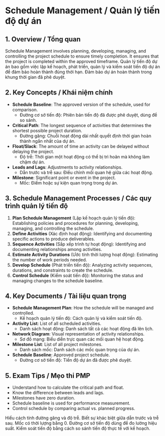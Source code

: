 # Schedule Management / Quản lý tiến độ dự án

## 1. Overview / Tổng quan
Schedule Management involves planning, developing, managing, and controlling the project schedule to ensure timely completion. It ensures that the project is completed within the approved timeframe.
Quản lý tiến độ dự án bao gồm việc lập kế hoạch, phát triển, quản lý và kiểm soát tiến độ dự án để đảm bảo hoàn thành đúng thời hạn. Đảm bảo dự án hoàn thành trong khung thời gian đã phê duyệt.

## 2. Key Concepts / Khái niệm chính
- **Schedule Baseline**: The approved version of the schedule, used for comparison.
  - Đường cơ sở tiến độ: Phiên bản tiến độ đã được phê duyệt, dùng để so sánh.
- **Critical Path**: The longest sequence of activities that determines the shortest possible project duration.
  - Đường găng: Chuỗi hoạt động dài nhất quyết định thời gian hoàn thành ngắn nhất của dự án.
- **Float/Slack**: The amount of time an activity can be delayed without delaying the project.
  - Độ trễ: Thời gian một hoạt động có thể bị trì hoãn mà không làm chậm dự án.
- **Leads and Lags**: Adjustments to activity relationships.
  - Dẫn trước và trễ sau: Điều chỉnh mối quan hệ giữa các hoạt động.
- **Milestone**: Significant point or event in the project.
  - Mốc: Điểm hoặc sự kiện quan trọng trong dự án.

## 3. Schedule Management Processes / Các quy trình quản lý tiến độ
1. **Plan Schedule Management** (Lập kế hoạch quản lý tiến độ): Establishing policies and procedures for planning, developing, managing, and controlling the schedule.
2. **Define Activities** (Xác định hoạt động): Identifying and documenting specific actions to produce deliverables.
3. **Sequence Activities** (Sắp xếp trình tự hoạt động): Identifying and documenting relationships among activities.
4. **Estimate Activity Durations** (Ước tính thời lượng hoạt động): Estimating the number of work periods needed.
5. **Develop Schedule** (Phát triển tiến độ): Analyzing activity sequences, durations, and constraints to create the schedule.
6. **Control Schedule** (Kiểm soát tiến độ): Monitoring the status and managing changes to the schedule baseline.

## 4. Key Documents / Tài liệu quan trọng
- **Schedule Management Plan**: How the schedule will be managed and controlled.
  - Kế hoạch quản lý tiến độ: Cách quản lý và kiểm soát tiến độ.
- **Activity List**: List of all scheduled activities.
  - Danh sách hoạt động: Danh sách tất cả các hoạt động đã lên lịch.
- **Network Diagram**: Visual representation of activity relationships.
  - Sơ đồ mạng: Biểu diễn trực quan các mối quan hệ hoạt động.
- **Milestone List**: List of all project milestones.
  - Danh sách mốc: Danh sách các mốc quan trọng của dự án.
- **Schedule Baseline**: Approved project schedule.
  - Đường cơ sở tiến độ: Tiến độ dự án đã được phê duyệt.

## 5. Exam Tips / Mẹo thi PMP
- Understand how to calculate the critical path and float.
- Know the difference between leads and lags.
- Milestones have zero duration.
- Schedule baseline is used for performance measurement.
- Control schedule by comparing actual vs. planned progress.

Hiểu cách tính đường găng và độ trễ. Biết sự khác biệt giữa dẫn trước và trễ sau. Mốc có thời lượng bằng 0. Đường cơ sở tiến độ dùng để đo lường hiệu suất. Kiểm soát tiến độ bằng cách so sánh tiến độ thực tế với kế hoạch. 